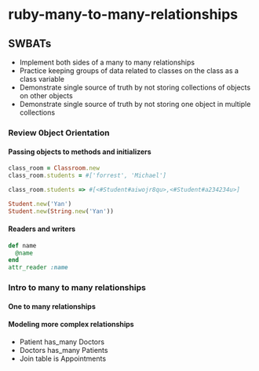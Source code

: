 # ruby-many-to-many-relationships

## SWBATs

* Implement both sides of a many to many relationships
* Practice keeping groups of data related to classes on the class as a class variable
* Demonstrate single source of truth by not storing collections of objects on other objects
* Demonstrate single source of truth by not storing one object in multiple collections



### Review 0bject Orientation

#### Passing objects to methods and initializers

```ruby
class_room = Classroom.new
class_room.students = #['forrest', 'Michael']

class_room.students => #[<#Student#aiwojr8qu>,<#Student#a234234u>]

Student.new('Yan')
Student.new(String.new('Yan'))
```

#### Readers and writers
```ruby
def name
  @name
end
attr_reader :name
```
### Intro to many to many relationships

#### One to many relationships


#### Modeling more complex relationships
* Patient has_many Doctors
* Doctors has_many Patients
* Join table is Appointments
